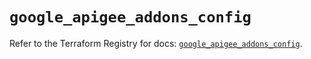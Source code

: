 # `google_apigee_addons_config`

Refer to the Terraform Registry for docs: [`google_apigee_addons_config`](https://registry.terraform.io/providers/hashicorp/google/6.20.0/docs/resources/apigee_addons_config).
